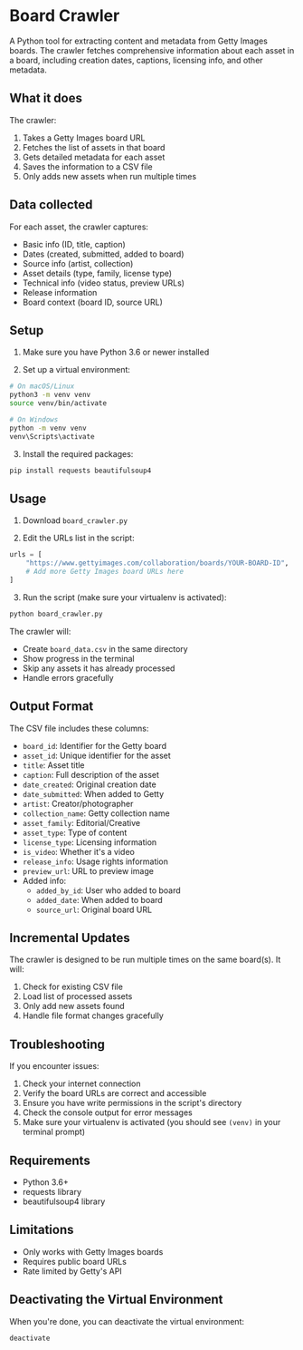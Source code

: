 # Board Crawler

A Python tool for extracting content and metadata from Getty Images boards. The crawler fetches comprehensive information about each asset in a board, including creation dates, captions, licensing info, and other metadata.

## What it does

The crawler:
1. Takes a Getty Images board URL
2. Fetches the list of assets in that board
3. Gets detailed metadata for each asset
4. Saves the information to a CSV file
5. Only adds new assets when run multiple times

## Data collected

For each asset, the crawler captures:
- Basic info (ID, title, caption)
- Dates (created, submitted, added to board)
- Source info (artist, collection)
- Asset details (type, family, license type)
- Technical info (video status, preview URLs)
- Release information
- Board context (board ID, source URL)

## Setup

1. Make sure you have Python 3.6 or newer installed

2. Set up a virtual environment:

```bash
# On macOS/Linux
python3 -m venv venv
source venv/bin/activate

# On Windows
python -m venv venv
venv\Scripts\activate
```

3. Install the required packages:

```bash
pip install requests beautifulsoup4
```

## Usage

1. Download `board_crawler.py`

2. Edit the URLs list in the script:
```python
urls = [
    "https://www.gettyimages.com/collaboration/boards/YOUR-BOARD-ID",
    # Add more Getty Images board URLs here
]
```

3. Run the script (make sure your virtualenv is activated):
```bash
python board_crawler.py
```

The crawler will:
- Create `board_data.csv` in the same directory
- Show progress in the terminal
- Skip any assets it has already processed
- Handle errors gracefully

## Output Format

The CSV file includes these columns:
- `board_id`: Identifier for the Getty board
- `asset_id`: Unique identifier for the asset
- `title`: Asset title
- `caption`: Full description of the asset
- `date_created`: Original creation date
- `date_submitted`: When added to Getty
- `artist`: Creator/photographer
- `collection_name`: Getty collection name
- `asset_family`: Editorial/Creative
- `asset_type`: Type of content
- `license_type`: Licensing information
- `is_video`: Whether it's a video
- `release_info`: Usage rights information
- `preview_url`: URL to preview image
- Added info:
  - `added_by_id`: User who added to board
  - `added_date`: When added to board
  - `source_url`: Original board URL

## Incremental Updates

The crawler is designed to be run multiple times on the same board(s). It will:
1. Check for existing CSV file
2. Load list of processed assets
3. Only add new assets found
4. Handle file format changes gracefully

## Troubleshooting

If you encounter issues:
1. Check your internet connection
2. Verify the board URLs are correct and accessible
3. Ensure you have write permissions in the script's directory
4. Check the console output for error messages
5. Make sure your virtualenv is activated (you should see `(venv)` in your terminal prompt)

## Requirements

- Python 3.6+
- requests library
- beautifulsoup4 library

## Limitations

- Only works with Getty Images boards
- Requires public board URLs
- Rate limited by Getty's API

## Deactivating the Virtual Environment

When you're done, you can deactivate the virtual environment:

```bash
deactivate
```